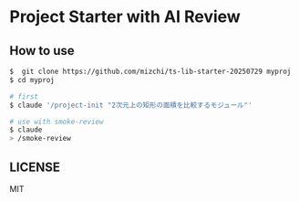# Project Starter with AI Review

## How to use

```bash
$  git clone https://github.com/mizchi/ts-lib-starter-20250729 myproj
$ cd myproj

# first
$ claude '/project-init "2次元上の矩形の面積を比較するモジュール"'

# use with smoke-review
$ claude
> /smoke-review
```

## LICENSE

MIT
